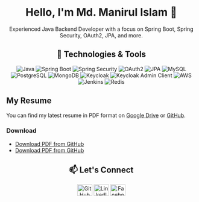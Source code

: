 <!-- Header Section -->
<h1 align="center">Hello, I'm Md. Manirul Islam 👋</h1>

<!-- Introduction Section -->
<p align="center">Experienced Java Backend Developer with a focus on Spring Boot, Spring Security, OAuth2, JPA, and more.</p>

<!-- Technologies & Tools Section -->
<h2 align="center">🔧 Technologies & Tools</h2>
<p align="center">
  <img src="https://img.shields.io/badge/Java-ED8B00?style=for-the-badge&logo=java&logoColor=white" alt="Java">
  <img src="https://img.shields.io/badge/Spring%20Boot-6DB33F?style=for-the-badge&logo=spring&logoColor=white" alt="Spring Boot">
  <img src="https://img.shields.io/badge/Spring%20Security-6DB33F?style=for-the-badge&logo=spring&logoColor=white" alt="Spring Security">
  <img src="https://img.shields.io/badge/OAuth2-2E71E5?style=for-the-badge&logo=oauth&logoColor=white" alt="OAuth2">
  <img src="https://img.shields.io/badge/JPA-3E82B6?style=for-the-badge&logo=java&logoColor=white" alt="JPA">
  <img src="https://img.shields.io/badge/MySQL-4479A1?style=for-the-badge&logo=mysql&logoColor=white" alt="MySQL">
  <img src="https://img.shields.io/badge/PostgreSQL-336791?style=for-the-badge&logo=postgresql&logoColor=white" alt="PostgreSQL">
  <img src="https://img.shields.io/badge/MongoDB-47A248?style=for-the-badge&logo=mongodb&logoColor=white" alt="MongoDB">
  <img src="https://img.shields.io/badge/Keycloak-EB2F96?style=for-the-badge&logo=keycloak&logoColor=white" alt="Keycloak">
  <img src="https://img.shields.io/badge/Keycloak%20Admin%20Client-EB2F96?style=for-the-badge&logo=keycloak&logoColor=white" alt="Keycloak Admin Client">
  <img src="https://img.shields.io/badge/AWS-232F3E?style=for-the-badge&logo=amazon-aws&logoColor=white" alt="AWS">
  <img src="https://img.shields.io/badge/Jenkins-D24939?style=for-the-badge&logo=jenkins&logoColor=white" alt="Jenkins">
  <img src="https://img.shields.io/badge/Redis-DC382D?style=for-the-badge&logo=redis&logoColor=white" alt="Redis">
</p>

## My Resume

You can find my latest resume in PDF format on [Google Drive](link_to_google_drive) or [GitHub](link_to_github).

### Download

- <a href="https://github.com/monircse021/monircse021/raw/main/CV_MOHAMMAD_MANIRUL_ISLAM.pdf" download>Download PDF from GitHub</a>
- <a href="https://github.com/monircse021/monircse021/raw/main/CV_MOHAMMAD_MANIRUL_ISLAM.pdf" download>Download PDF from GitHub</a>



<!-- Let's Connect Section -->
<h2 align="center">📫 Let's Connect</h2>
<p align="center">
  <a href="https://github.com/monircse021" target="blank"><img align="center" src="https://raw.githubusercontent.com/rahuldkjain/github-profile-readme-generator/master/src/images/icons/Social/github.svg" alt="GitHub" height="30" width="40" /></a>
  <a href="https://www.linkedin.com/in/mohammad-manirul-islam-b74a0066/" target="blank"><img align="center" src="https://raw.githubusercontent.com/rahuldkjain/github-profile-readme-generator/master/src/images/icons/Social/linked-in-alt.svg" alt="LinkedIn" height="30" width="40" /></a>
  <a href="https://www.facebook.com/monir.islam.33" target="blank"><img align="center" src="https://raw.githubusercontent.com/rahuldkjain/github-profile-readme-generator/master/src/images/icons/Social/facebook.svg" alt="Facebook" height="30" width="40" /></a>
</p>


